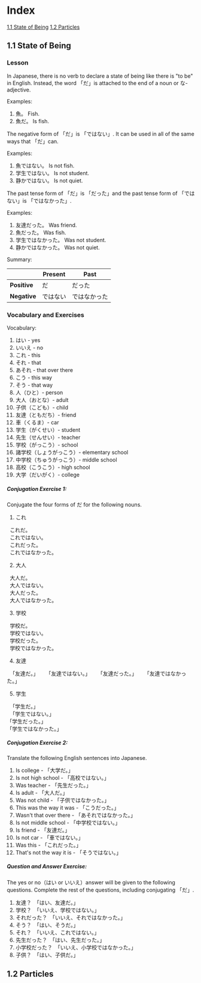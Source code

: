 # Index
[1.1 State of Being](#1.1)
[1.2 Particles](#1.2)

## 1.1 State of Being
### Lesson

In Japanese, there is no verb to declare a state of being like there is "to be" in English. Instead, the word 「だ」is attached to the end of a noun or な-adjective.

Examples: 
1. 魚。   Fish.
2. 魚だ。 Is fish.

The negative form of 「だ」is 「ではない」. It can be used in all of the same ways that 「だ」can.

Examples:
1. 魚ではない。   Is not fish.
2. 学生ではない。 Is not student.
3. 静かではない。 Is not quiet.

The past tense form of 「だ」is 「だった」and the past tense form of 「ではない」is 「ではなかった」.

Examples:
1. 友達だった。   Was friend.
2. 魚だった。   Was fish.
3. 学生ではなかった。  Was not student.
4. 静かではなかった。  Was not quiet.

Summary:

|            | Present | Past      |
|------------|---------|-----------|
|**Positive**|だ　　　  |だった     |
|**Negative**|ではない  |ではなかった|

### Vocabulary and Exercises

Vocabulary:
1. はい - yes
2. いいえ - no
3. これ - this
4. それ - that
5. あそれ - that over there
6. こう - this way
7. そう - that way
8. 人（ひと）- person
9. 大人（おとな）- adult
10. 子供（こども）- child
11. 友達（ともだち）- friend
12. 車（くるま）- car
13. 学生（がくせい）- student
14. 先生（せんせい）- teacher
15. 学校（がっこう）- school
16. 諸学校（しょうがっこう）- elementary school
17. 中学校（ちゅうがっこう）- middle school
18. 高校（こうこう）- high school
19. 大学（だいがく）- college

##### Conjugation Exercise 1:

Conjugate the four forms of だ for the following nouns.

1. これ

   これだ。  
   これではない。  
   これだった。  
   これではなかった。  
   
2. 大人

   大人だ。  
   大人ではない。  
   大人だった。  
   大人ではなかった。  
   
3. 学校

   学校だ。  
   学校ではない。  
   学校だった。  
   学校ではなかった。  
   
4. 友達

   「友達だ。」  
   「友達ではない。」  
   「友達だった。」  
   「友達ではなかった。」  

5. 学生

   「学生だ。」  
   「学生ではない。」  
   「学生だった。」  
   「学生ではなかった。」  
   
##### Conjugation Exercise 2:

Translate the following English sentences into Japanese.

1. Is college - 「大学だ。」
2. Is not high school - 「高校ではない。」
3. Was teacher - 「先生だった。」
4. Is adult - 「大人だ。」
5. Was not child - 「子供ではなかった。」
6. This was the way it was - 「こうだった。」
7. Wasn't that over there - 「あそれではなかった。」
8. Is not middle school - 「中学校ではない。」
9. Is friend - 「友達だ。」
10. Is not car - 「車ではない。」
11. Was this - 「これだった。」
12. That's not the way it is - 「そうではない。」

##### Question and Answer Exercise:

The yes or no（はい or いいえ）answer will be given to the following questions. Complete the rest of the questions, including conjugating 「だ」.

1. 友達？　「はい、友達だ。」
2. 学校？　「いいえ、学校ではない。」
3. それだった？　「いいえ、それではなかった。」
4. そう？　「はい、そうだ。」
5. それ？　「いいえ、これではない。」
6. 先生だった？　「はい、先生だった。」
7. 小学校だった？　「いいえ、小学校ではなかった。」
8. 子供？　「はい、子供だ。」

## 1.2 Particles
